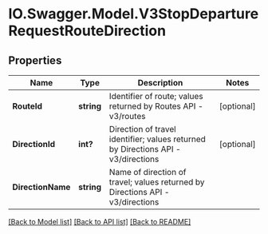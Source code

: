 # IO.Swagger.Model.V3StopDepartureRequestRouteDirection
## Properties

Name | Type | Description | Notes
------------ | ------------- | ------------- | -------------
**RouteId** | **string** | Identifier of route; values returned by Routes API - v3/routes | [optional] 
**DirectionId** | **int?** | Direction of travel identifier; values returned by Directions API - v3/directions | [optional] 
**DirectionName** | **string** | Name of direction of travel; values returned by Directions API - v3/directions | 

[[Back to Model list]](../README.md#documentation-for-models) [[Back to API list]](../README.md#documentation-for-api-endpoints) [[Back to README]](../README.md)

